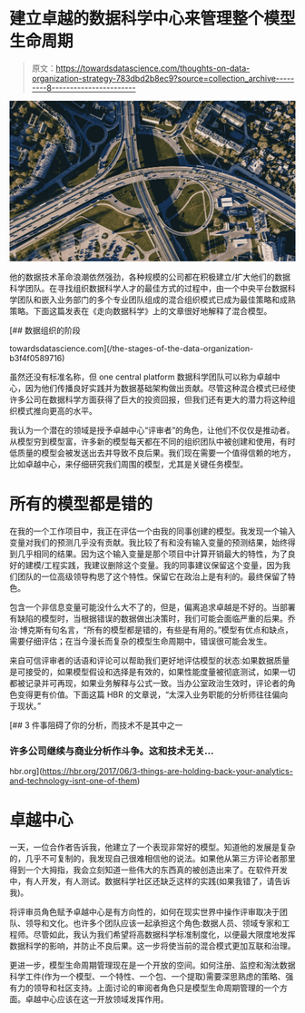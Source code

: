 # 建立卓越的数据科学中心来管理整个模型生命周期

> 原文：<https://towardsdatascience.com/thoughts-on-data-organization-strategy-783dbd2b8ec9?source=collection_archive---------8----------------------->

![](img/db3cc1b5049b465a7613cec73b74c77f.png)

他的数据技术革命浪潮依然强劲，各种规模的公司都在积极建立/扩大他们的数据科学团队。在寻找组织数据科学人才的最佳方式的过程中，由一个中央平台数据科学团队和嵌入业务部门的多个专业团队组成的混合组织模式已成为最佳策略和成熟策略。下面这篇发表在《走向数据科学》上的文章很好地解释了混合模型。

[](/the-stages-of-the-data-organization-b3f4f0589716) [## 数据组织的阶段

towardsdatascience.com](/the-stages-of-the-data-organization-b3f4f0589716) 

虽然还没有标准名称，但 one central platform 数据科学团队可以称为卓越中心，因为他们传播良好实践并为数据基础架构做出贡献。尽管这种混合模式已经使许多公司在数据科学方面获得了巨大的投资回报，但我们还有更大的潜力将这种组织模式推向更高的水平。

我认为一个潜在的领域是授予卓越中心“评审者”的角色，让他们不仅仅是推动者。从模型穷到模型富，许多新的模型每天都在不同的组织团队中被创建和使用，有时低质量的模型会被发送出去并导致不良后果。我们现在需要一个值得信赖的地方，比如卓越中心，来仔细研究我们周围的模型，尤其是关键任务模型。

# 所有的模型都是错的

在我的一个工作项目中，我正在评估一个由我的同事创建的模型。我发现一个输入变量对我们的预测几乎没有贡献。我比较了有和没有输入变量的预测结果，始终得到几乎相同的结果。因为这个输入变量是那个项目中计算开销最大的特性，为了良好的建模/工程实践，我建议删除这个变量。我的同事建议保留这个变量，因为我们团队的一位高级领导构思了这个特性。保留它在政治上是有利的。最终保留了特色。

包含一个非信息变量可能没什么大不了的，但是，偏离追求卓越是不好的。当部署有缺陷的模型时，当根据错误的数据做出决策时，我们可能会面临严重的后果。乔治·博克斯有句名言，“所有的模型都是错的，有些是有用的。”模型有优点和缺点，需要仔细评估；在当今漫长而复杂的模型生命周期中，错误很可能会发生。

来自可信评审者的话语和评论可以帮助我们更好地评估模型的状态:如果数据质量是可接受的，如果模型假设和选择是有效的，如果性能度量被彻底测试，如果一切都被记录并可再现，如果业务解释与公式一致。当办公室政治生效时，评论者的角色变得更有价值。下面这篇 HBR 的文章说，“太深入业务职能的分析师往往偏向于现状。”

[](https://hbr.org/2017/06/3-things-are-holding-back-your-analytics-and-technology-isnt-one-of-them) [## 3 件事阻碍了你的分析，而技术不是其中之一

### 许多公司继续与商业分析作斗争。这和技术无关…

hbr.org](https://hbr.org/2017/06/3-things-are-holding-back-your-analytics-and-technology-isnt-one-of-them) 

# 卓越中心

一天，一位合作者告诉我，他建立了一个表现非常好的模型。知道他的发展是复杂的，几乎不可复制的，我发现自己很难相信他的说法。如果他从第三方评论者那里得到一个大拇指，我会立刻知道一些伟大的东西真的被创造出来了。在软件开发中，有人开发，有人测试。数据科学社区还缺乏这样的实践(如果我错了，请告诉我)。

将评审员角色赋予卓越中心是有方向性的，如何在现实世界中操作评审取决于团队、领导和文化。也许多个团队应该一起承担这个角色:数据人员、领域专家和工程师。尽管如此，我认为我们希望将高数据科学标准制度化，以便最大限度地发挥数据科学的影响，并防止不良后果。这一步将使当前的混合模式更加互联和治理。

更进一步，模型生命周期管理现在是一个开放的空间。如何注册、监控和淘汰数据科学工件(作为一个模型、一个特性、一个包、一个提取)需要深思熟虑的策略、强有力的领导和社区支持。上面讨论的审阅者角色只是模型生命周期管理的一个方面。卓越中心应该在这一开放领域发挥作用。